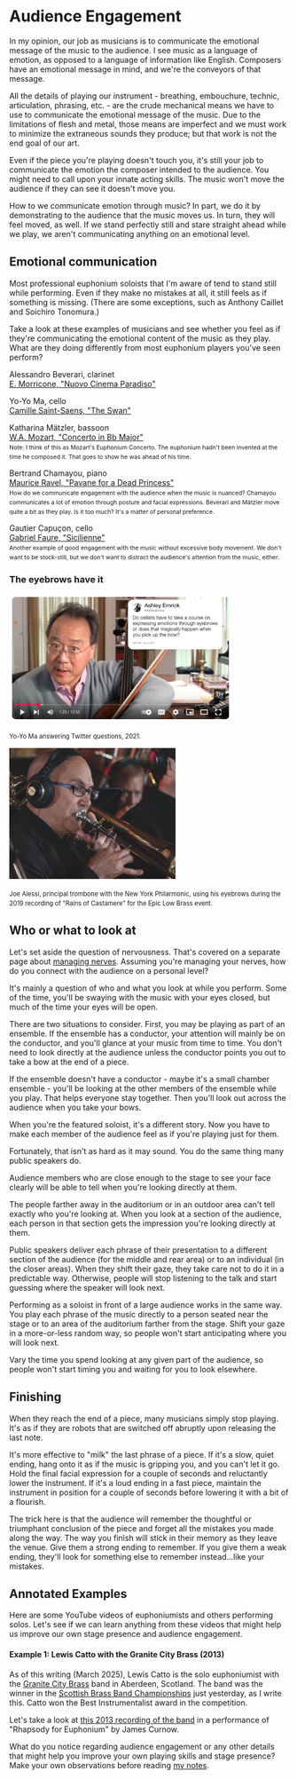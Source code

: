 # Audience Engagement 

In my opinion, our job as musicians is to communicate the emotional message of the music to the audience. I see music as a language of emotion, as opposed to a language of information like English. Composers have an emotional message in mind, and we're the conveyors of that message. 

All the details of playing our instrument - breathing, embouchure, technic, articulation, phrasing, etc. - are the crude mechanical means we have to use to communicate the emotional message of the music. Due to the limitations of flesh and metal, those means are imperfect and we must work to minimize the extraneous sounds they produce; but that work is not the end goal of our art.

Even if the piece you're playing doesn't touch you, it's still your job to communicate the emotion the composer intended to the audience. You might need to call upon your innate acting skills. The music won't move the audience if they can see it doesn't move you.  

How to we communicate emotion through music? In part, we do it by demonstrating to the audience that the music moves us. In turn, they will feel moved, as well. If we stand perfectly still and stare straight ahead while we play, we aren't communicating anything on an emotional level. 

## Emotional communication 

Most professional euphonium soloists that I'm aware of tend to stand still while performing. Even if they make no mistakes at all, it still feels as if something is missing. (There are some exceptions, such as Anthony Caillet and Soichiro Tonomura.)

Take a look at these examples of musicians and see whether you feel as if they're communicating the emotional content of the music as they play. What are they doing differently from most euphonium players you've seen perform? 

Alessandro Beverari, clarinet  
[E. Morricone, "Nuovo Cinema Paradiso"](https://www.youtube.com/watch?v=Ws7Yj1BuXRI)

Yo-Yo Ma, cello  
[Camille Saint-Saens, "The Swan"](https://www.youtube.com/watch?v=3qrKjywjo7Q)

Katharina Mätzler, bassoon  
[W.A. Mozart, "Concerto in Bb Major"](https://www.youtube.com/watch?v=TLQpI6nULdg)  
<span style="font-size:75%">Note: I think of this as Mozart's Euphonium Concerto. The euphonium hadn't been invented at the time he composed it. That goes to show he was ahead of his time.</span>

Bertrand Chamayou, piano  
[Maurice Ravel, "Pavane for a Dead Princess"](https://www.youtube.com/watch?v=cwL4nSb9am8)  
<span style="font-size:75%">How do we communicate engagement with the audience when the music is nuanced? Chamayou communicates a lot of emotion through posture and facial expressions. Beverari and Mätzler move quite a bit as they play. Is it too much? It's a matter of personal preference.</span>

Gautier Capuçon, cello  
[Gabriel Faure, "Sicilienne"](https://www.youtube.com/watch?v=1oZY4OJ4R-Y)  
<span style="font-size:75%">Another example of good engagement with the music without excessive body movement. We don't want to be stock-still, but we don't want to distract the audience's attention from the music, either.</span>

### The eyebrows have it

![](images/ma-eyebrows-question.png) 

<span style="font-size:80%">Yo-Yo Ma answering Twitter questions, 2021.</span>

![](images/joe-alessi-eyebrows.png) 

<span style="font-size:80%">Joe Alessi, principal trombone with the New York Philarmonic, using his eyebrows during the 2019 recording of "Rains of Castamere" for the Epic Low Brass event.</span>

## Who or what to look at 

Let's set aside the question of nervousness. That's covered on a separate page about [managing nerves](managing-nerves.md). Assuming you're managing your nerves, how do you connect with the audience on a personal level? 

It's mainly a question of who and what you look at while you perform. Some of the time, you'll be swaying with the music with your eyes closed, but much of the time your eyes will be open. 

There are two situations to consider. First, you may be playing as part of an ensemble. If the ensemble has a conductor, your attention will mainly be on the conductor, and you'll glance at your music from time to time. You don't need to look directly at the audience unless the conductor points you out to take a bow at the end of a piece. 

If the ensemble doesn't have a conductor - maybe it's a small chamber ensemble - you'll be looking at the other members of the ensemble while you play. That helps everyone stay together. Then you'll look out across the audience when you take your bows. 

When you're the featured soloist, it's a different story. Now you have to make each member of the audience feel as if you're playing just for them. 

Fortunately, that isn't as hard as it may sound. You do the same thing many public speakers do. 

Audience members who are close enough to the stage to see your face clearly will be able to tell when you're looking directly at them. 

The people farther away in the auditorium or in an outdoor area can't tell exactly who you're looking at. When you look at a section of the audience, each person in that section gets the impression you're looking directly at them. 

Public speakers deliver each phrase of their presentation to a different section of the audience (for the middle and rear area) or to an individual (in the closer areas). When they shift their gaze, they take care not to do it in a predictable way. Otherwise, people will stop listening to the talk and start guessing where the speaker will look next. 

Performing as a soloist in front of a large audience works in the same way. You play each phrase of the music directly to a person seated near the stage or to an area of the auditorium farther from the stage. Shift your gaze in a more-or-less random way, so people won't start anticipating where you will look next.

Vary the time you spend looking at any given part of the audience, so people won't start timing you and waiting for you to look elsewhere. 

## Finishing 

When they reach the end of a piece, many musicians simply stop playing. It's as if they are robots that are switched off abruptly upon releasing the last note. 

It's more effective to "milk" the last phrase of a piece. If it's a slow, quiet ending, hang onto it as if the music is gripping you, and you can't let it go. Hold the final facial expression for a couple of seconds and reluctantly lower the instrument. If it's a loud ending in a fast piece, maintain the instrument in position for a couple of seconds before lowering it with a bit of a flourish. 

The trick here is that the audience will remember the thoughtful or triumphant conclusion of the piece and forget all the mistakes you made along the way. The way you finish will stick in their memory as they leave the venue. Give them a strong ending to remember. If you give them a weak ending, they'll look for something else to remember instead...like your mistakes.

## Annotated Examples 

Here are some YouTube videos of euphoniumists and others performing solos. Let's see if we can learn anything from these videos that might help us improve our own stage presence and audience engagement.

#### Example 1: Lewis Catto with the Granite City Brass (2013)

As of this writing (March 2025), Lewis Catto is the solo euphoniumist with the [Granite City Brass](https://www.granitecitybrass.co.uk) band in Aberdeen, Scotland. The band was the winner in the [Scottish Brass Band Championships](https://www.sbba.org.uk/news/6989/bruce-bows-out-of-conducting-granite-city-brass-with-a-victory) just yesterday, as I write this. Catto won the Best Instrumentalist award in the competition. 

Let's take a look at [this 2013 recording of the band](https://www.youtube.com/watch?v=iBxhInq8u7Q) in a performance of "Rhapsody for Euphonium" by James Curnow.

What do you notice regarding audience engagement or any other details that might help you improve your own playing skills and stage presence? Make your own observations before reading [my notes](catto-notes.md).


